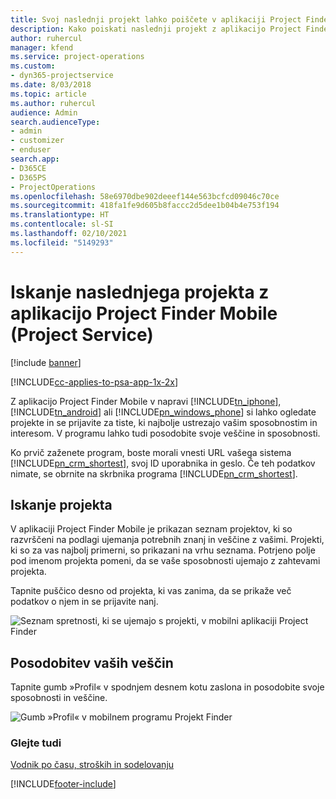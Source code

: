 ```yaml
---
title: Svoj naslednji projekt lahko poiščete v aplikaciji Project Finder Mobile
description: Kako poiskati naslednji projekt z aplikacijo Project Finder Mobile za rešitev Project Service
author: ruhercul
manager: kfend
ms.service: project-operations
ms.custom:
- dyn365-projectservice
ms.date: 8/03/2018
ms.topic: article
ms.author: ruhercul
audience: Admin
search.audienceType:
- admin
- customizer
- enduser
search.app:
- D365CE
- D365PS
- ProjectOperations
ms.openlocfilehash: 58e6970dbe902deeef144e563bcfcd09046c70ce
ms.sourcegitcommit: 418fa1fe9d605b8faccc2d5dee1b04b4e753f194
ms.translationtype: HT
ms.contentlocale: sl-SI
ms.lasthandoff: 02/10/2021
ms.locfileid: "5149293"
---
```

# <a name="find-your-next-project-with-the-project-finder-mobile-app-project-service"></a>Iskanje naslednjega projekta z aplikacijo Project Finder Mobile (Project Service)

[!include [banner](../includes/psa-now-project-operations.md)]

[!INCLUDE[cc-applies-to-psa-app-1x-2x](../includes/cc-applies-to-psa-app-1x-2x.md)]

Z aplikacijo Project Finder Mobile v napravi [!INCLUDE[tn_iphone](../includes/tn-iphone.md)], [!INCLUDE[tn_android](../includes/tn-android.md)] ali [!INCLUDE[pn_windows_phone](../includes/pn-windows-phone.md)] si lahko ogledate projekte in se prijavite za tiste, ki najbolje ustrezajo vašim sposobnostim in interesom. V programu lahko tudi posodobite svoje veščine in sposobnosti.  
  
 Ko prvič zaženete program, boste morali vnesti URL vašega sistema [!INCLUDE[pn_crm_shortest](../includes/pn-crm-shortest.md)], svoj ID uporabnika in geslo. Če teh podatkov nimate, se obrnite na skrbnika programa [!INCLUDE[pn_crm_shortest](../includes/pn-crm-shortest.md)].  
  
## <a name="find-a-project"></a>Iskanje projekta  
 V aplikaciji Project Finder Mobile je prikazan seznam projektov, ki so razvrščeni na podlagi ujemanja potrebnih znanj in veščine z vašimi. Projekti, ki so za vas najbolj primerni, so prikazani na vrhu seznama. Potrjeno polje pod imenom projekta pomeni, da se vaše sposobnosti ujemajo z zahtevami projekta.  
  
 Tapnite puščico desno od projekta, ki vas zanima, da se prikaže več podatkov o njem in se prijavite nanj.  
  
 ![Seznam spretnosti, ki se ujemajo s projekti, v mobilni aplikaciji Project Finder](../psa/media/project-service-project-finder-list.png "Seznam spretnosti, ki se ujemajo s projekti, v mobilni aplikaciji Project Finder")  
  
## <a name="update-your-skills"></a>Posodobitev vaših veščin  
 Tapnite gumb »Profil« v spodnjem desnem kotu zaslona in posodobite svoje sposobnosti in veščine.  
  
 ![Gumb »Profil« v mobilnem programu Projekt Finder](../psa/media/project-service-project-finder-profile.png "Gumb »Profil« v mobilnem programu Projekt Finder")  
  
### <a name="see-also"></a>Glejte tudi  
 [Vodnik po času, stroških in sodelovanju](../psa/time-expense-collaboration-guide.md)


[!INCLUDE[footer-include](../includes/footer-banner.md)]